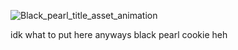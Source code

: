 ![Black_pearl_title_asset_animation](https://github.com/user-attachments/assets/d9686820-2a1f-4e99-9993-11dfa4b23b0c)


idk what to put here anyways black pearl cookie heh
